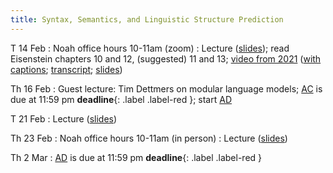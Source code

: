 ```yaml
---
title: Syntax, Semantics, and Linguistic Structure Prediction 
---
```


T 14 Feb
: Noah office hours 10-11am (zoom)
: Lecture ([slides](../assets/slides/lsp.pdf)); read Eisenstein chapters 10 and 12, (suggested) 11 and 13; [video from 2021](https://drive.google.com/file/d/1gGXlnv2livCAhH6CK3H-5ij1ZsBNRsOM/view?usp=sharing) ([with captions](https://drive.google.com/file/d/1dkGLEjvFupyzBzpb426vkUVC0eMcE6Tu/view?usp=sharing); [transcript](https://drive.google.com/file/d/1ybQeIScWKpOYjq-DC18HWevgn4oDEXwh/view?usp=sharing); [slides](https://drive.google.com/file/d/1KGu3oxTRoLcvKQqPcRhHBuntDCyj6cj4/view?usp=sharing))


Th 16 Feb
: Guest lecture:  Tim Dettmers on modular language models; [AC](../assets/docs/AC.pdf) is due at 11:59 pm **deadline**{: .label .label-red }; start [AD](../assets/docs/AC.pdf)

T 21 Feb
: Lecture ([slides](../assets/slides/lsp.pdf))

Th 23 Feb
: Noah office hours 10-11am (in person)
: Lecture ([slides](../assets/slides/lsp.pdf))

Th 2 Mar
: [AD](../assets/docs/AD.pdf) is due at 11:59 pm **deadline**{: .label .label-red } 





